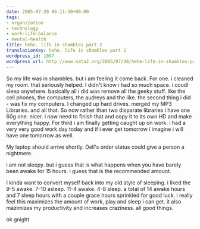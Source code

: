 ```yaml
---
date: 2005-07-20 06:11:30+00:00
tags:
- organization
- technology
- work-life-balance
- mental-health
title: hehe. life in shambles part 2
translationKey: hehe. life in shambles part 2
wordpress_id: 1097
wordpress_url: http://www.nata2.org/2005/07/20/hehe-life-in-shambles-part-2/
---
```


So my life was in shambles. but i am feeling it come back. For one. i cleaned my room. that seriously helped. I didn't know i had so much space. i coudl sleep anywhere. basically all i did was remove all the geeky stuff. like the cell phones, the computers, the audreys and the like. the second thing i did - was fix my computers. I changed up hard drives. merged my MP3 Libraries. and all that. So now rather than two disparate libraries i have one 60g one. nicer. i now need to finish that and copy it to its own HD and make everything happy. For third i am finally getting caught up on work. i had a very very good work day today and if i ever get tomorrow i imagine i will have one tomorrow as well. 

My laptop should arrive shortly. Dell's order status could  give a person a nightmere. 

i am not sleepy. but i guess that is what happens when you have barely been awake for 15 hours. i guess that is the recommended amount.

I kinda want to convert myself back into my old style of sleeping. i liked the 9-5 awake. 7-10 asleep. 11-4 awake. 4-8 sleep. a total of 14 awake hours and 7 sleep hours with a couple grace hours sprinkled for good luck.  i really feel this maximizes the amount of work, play and sleep i can get.  it also mazimizes my productivity and increases craziness. all good things. 

ok gnight